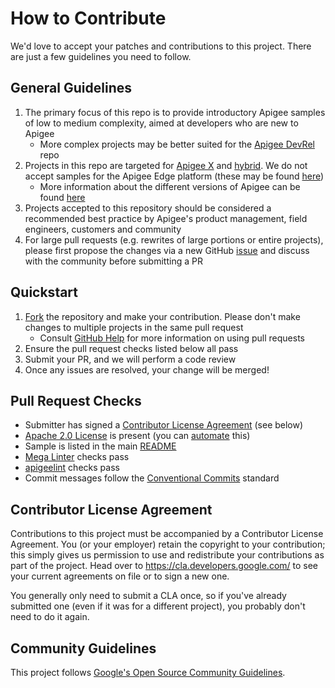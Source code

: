 # How to Contribute

We'd love to accept your patches and contributions to this project. There are
just a few guidelines you need to follow.

## General Guidelines

1. The primary focus of this repo is to provide introductory Apigee samples of low to medium complexity, aimed at developers who are new to Apigee
    - More complex projects may be better suited for the [Apigee DevRel](https://github.com/apigee/devrel) repo
1. Projects in this repo are targeted for [Apigee X](https://cloud.google.com/apigee/docs) and [hybrid](https://cloud.google.com/apigee/docs/hybrid/latest/what-is-hybrid). We do not accept samples for the Apigee Edge platform (these may be found [here](https://github.com/apigee/api-platform-samples))
    - More information about the different versions of Apigee can be found [here](https://cloud.google.com/apigee/docs/api-platform/get-started/compare-apigee-products)
1. Projects accepted to this repository should be considered a recommended best practice by Apigee's product management, field engineers, customers and community
1. For large pull requests (e.g. rewrites of large portions or entire projects), please first propose the changes via a new GitHub [issue](https://github.com/GoogleCloudPlatform/apigee-samples/issues/new/choose) and discuss with the community before submitting a PR

## Quickstart

1. [Fork](https://docs.github.com/en/github/getting-started-with-github/fork-a-repo)
 the repository and make your contribution. Please don't make changes to
 multiple projects in the same pull request
    - Consult
[GitHub Help](https://help.github.com/articles/about-pull-requests/) for more
information on using pull requests
1. Ensure the pull request checks listed below all pass
1. Submit your PR, and we will perform a code review
1. Once any issues are resolved, your change will be merged!

## <a name="pull-request-checks"></a>Pull Request Checks

- Submitter has signed a [Contributor License Agreement](#cla) (see below)
- [Apache 2.0 License](https://opensource.google/docs/releasing/preparing/#license-file) is present (you can [automate](https://github.com/google/addlicense)
 this)
- Sample is listed in the main [README](./README.md#samples)
- [Mega Linter](https://megalinter.github.io) checks pass
- [apigeelint](https://github.com/apigee/apigeelint) checks pass
- Commit messages follow the [Conventional Commits](https://www.conventionalcommits.org/en/v1.0.0/)
  standard

## <a name="cla"></a>Contributor License Agreement

Contributions to this project must be accompanied by a Contributor License
Agreement. You (or your employer) retain the copyright to your contribution;
this simply gives us permission to use and redistribute your contributions as
part of the project. Head over to <https://cla.developers.google.com/> to see
your current agreements on file or to sign a new one.

You generally only need to submit a CLA once, so if you've already submitted one
(even if it was for a different project), you probably don't need to do it
again.

## Community Guidelines

This project follows
[Google's Open Source Community Guidelines](https://opensource.google.com/conduct/).

